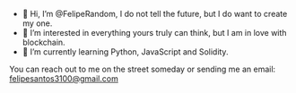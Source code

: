 - 👋 Hi, I’m @FelipeRandom, I do not tell the future, but I do want to create my one.
- 👀 I’m interested in everything yours truly can think, but I am in love with blockchain.
- 🌱 I’m currently learning Python, JavaScript and Solidity.

You can reach out to me on the street someday or sending me an email: felipesantos3100@gmail.com

